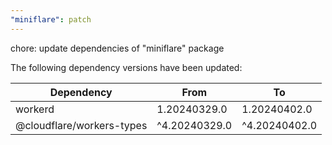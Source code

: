 ```yaml
---
"miniflare": patch
---
```


chore: update dependencies of "miniflare" package

The following dependency versions have been updated:

| Dependency                | From          | To            |
| ------------------------- | ------------- | ------------- |
| workerd                   | 1.20240329.0  | 1.20240402.0  |
| @cloudflare/workers-types | ^4.20240329.0 | ^4.20240402.0 |
